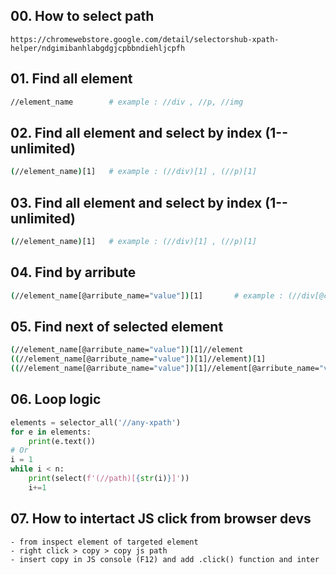 ## 00. How to select path
```
https://chromewebstore.google.com/detail/selectorshub-xpath-helper/ndgimibanhlabgdgjcpbbndiehljcpfh
```
## 01. Find all element
```bash
//element_name        # example : //div , //p, //img
```
## 02. Find all element and select by index (1--unlimited)
```bash
(//element_name)[1]   # example : (//div)[1] , (//p)[1]
```
## 03. Find all element and select by index (1--unlimited)
```bash
(//element_name)[1]   # example : (//div)[1] , (//p)[1]
```
## 04. Find by arribute
```bash
(//element_name[@arribute_name="value"])[1]       # example : (//div[@class="name"])[1] , (//div[@title="name"])[1] etc
```
## 05. Find next of selected element
```bash
(//element_name[@arribute_name="value"])[1]//element                                # example : ((//div[@class="name"])[1])/li)[1]
((//element_name[@arribute_name="value"])[1]//element)[1]                           # example : (//div[@class="name"])[1])/li
((//element_name[@arribute_name="value"])[1]//element[@arribute_name="value"])[1]   # example : ((//div[@class="name"])[1])//li[@id="name"])[1]
```
## 06. Loop logic
```py
elements = selector_all('//any-xpath')
for e in elements:
    print(e.text())
# Or
i = 1
while i < n:
    print(select(f'(//path)[{str(i)}]'))
    i+=1
```
## 07. How to intertact JS click from browser devs
```
- from inspect element of targeted element
- right click > copy > copy js path
- insert copy in JS console (F12) and add .click() function and inter
```
